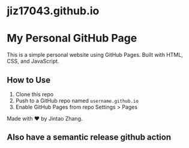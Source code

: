 # jiz17043.github.io
# My Personal GitHub Page

This is a simple personal website using GitHub Pages. Built with HTML, CSS, and JavaScript.

## How to Use

1. Clone this repo
2. Push to a GitHub repo named `username.github.io`
3. Enable GitHub Pages from repo Settings > Pages

Made with ❤️ by Jintao Zhang.

## Also have a semantic release github action
